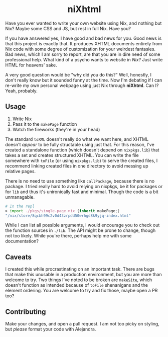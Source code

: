 <h1 id="header" align="center">
  niXhtml
</h1>

Have you ever wanted to write your own website using Nix, and nothing but Nix?
Maybe some CSS and JS, but rest in full Nix. Have you?

If you have answered yes, I have good and bad news for you. Good news is that
this project is exactly that. It produces XHTML documents entirely from Nix code
with some degree of customization for your weirdest fantasies. Bad news, which I
am sorry to report, are that you are in dire need of some professional help.
What kind of a psycho wants to website in _Nix_? Just write HTML for heavens'
sake.

A very good question would be "why did you do this?" Well, honestly, I don't
really know but it sounded funny at the time. Now I'm debating if I can re-write
my own personal webpage using just Nix through **niXhtml**. Can I? Yeah,
probably.

## Usage

1. Write Nix
2. Pass it to the `makePage` function
3. Watch the fireworks (they're in your head)

The standard `toXML` doesn't really do what we want here, and XHTML doesn't
_appear_ to be fully structable using just that. For this reason, I've created a
standalone function (which doesn't depend on `nixpkgs.lib`) that takes a set and
creates structured XHTML. You can write the file somewhere with `toFile` (or
using `nixpkgs.lib`) to serve the created files, I recommend linking created
files in one directory to avoid messing up relative pages.

There is no need to use something like `callPackage`, because there is no
package. I tried really hard to avoid relying on nixpkgs, be it for packages or
for `lib` and thus it's unironically fast and minimal. Though the code is a bit
unmanagable.

```nix
# In the repl
> import ./pkgs/single-page.nix {inherit makePage;}
"/nix/store/8qcbh99c2v0d43zrpdd50wrhgd8k9yjq-index.html"
```

While I can list all possible arguments, I would encourage you to check out the
function sources in `./lib`. The API might be prone to change, though not too
likely. While you're there, perhaps help me with some documentation?

## Caveats

I created this while procrastinating on an important task. There are bugs that
make this unusable in a production environment, but you are more than welcome to
try. Two things I've noted to be broken are `makeSite`, which doesn't function
as intended because of `toFile` shenanigans and the element ordering. You are
welcome to try and fix those, maybe open a PR too?

## Contributing

Make your changes, and open a pull request. I am not too picky on styling, but
_please_ format your code with Alejandra.
